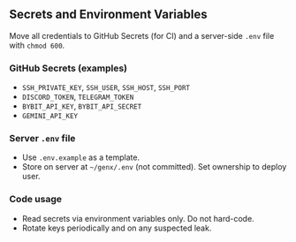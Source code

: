 ## Secrets and Environment Variables

Move all credentials to GitHub Secrets (for CI) and a server-side `.env` file with `chmod 600`.

### GitHub Secrets (examples)
- `SSH_PRIVATE_KEY`, `SSH_USER`, `SSH_HOST`, `SSH_PORT`
- `DISCORD_TOKEN`, `TELEGRAM_TOKEN`
- `BYBIT_API_KEY`, `BYBIT_API_SECRET`
- `GEMINI_API_KEY`

### Server `.env` file
- Use `.env.example` as a template.
- Store on server at `~/genx/.env` (not committed). Set ownership to deploy user.

### Code usage
- Read secrets via environment variables only. Do not hard-code.
- Rotate keys periodically and on any suspected leak.
